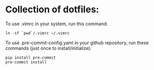 # Collection of dotfiles:

To use .vimrc in your system, run this command:

``ln -sf `pwd`/.vimrc ~/.vimrc``

To use .pre-commit-config.yaml in your github repository, run these commands (just once to install/initialize):

``pip install pre-commit``  
``pre-commit install``

